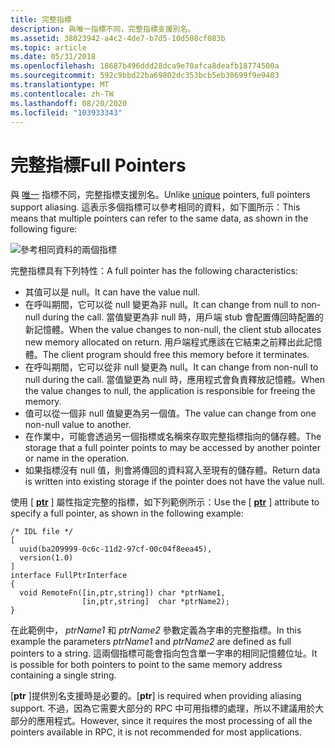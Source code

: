 ```yaml
---
title: 完整指標
description: 與唯一指標不同，完整指標支援別名。
ms.assetid: 38023942-a4c2-4de7-b7d5-10d508cf083b
ms.topic: article
ms.date: 05/31/2018
ms.openlocfilehash: 18687b496ddd28dca9e70afca8deafb18774500a
ms.sourcegitcommit: 592c9bbd22ba69802dc353bcb5eb30699f9e9403
ms.translationtype: MT
ms.contentlocale: zh-TW
ms.lasthandoff: 08/20/2020
ms.locfileid: "103933343"
---
```

# <a name="full-pointers"></a><span data-ttu-id="dff4a-103">完整指標</span><span class="sxs-lookup"><span data-stu-id="dff4a-103">Full Pointers</span></span>

<span data-ttu-id="dff4a-104">與 [唯一](unique-pointers.md) 指標不同，完整指標支援別名。</span><span class="sxs-lookup"><span data-stu-id="dff4a-104">Unlike [unique](unique-pointers.md) pointers, full pointers support aliasing.</span></span> <span data-ttu-id="dff4a-105">這表示多個指標可以參考相同的資料，如下圖所示：</span><span class="sxs-lookup"><span data-stu-id="dff4a-105">This means that multiple pointers can refer to the same data, as shown in the following figure:</span></span>

![參考相同資料的兩個指標](images/prog-a02.png)

<span data-ttu-id="dff4a-107">完整指標具有下列特性：</span><span class="sxs-lookup"><span data-stu-id="dff4a-107">A full pointer has the following characteristics:</span></span>

-   <span data-ttu-id="dff4a-108">其值可以是 null。</span><span class="sxs-lookup"><span data-stu-id="dff4a-108">It can have the value null.</span></span>
-   <span data-ttu-id="dff4a-109">在呼叫期間，它可以從 null 變更為非 null。</span><span class="sxs-lookup"><span data-stu-id="dff4a-109">It can change from null to non-null during the call.</span></span> <span data-ttu-id="dff4a-110">當值變更為非 null 時，用戶端 stub 會配置傳回時配置的新記憶體。</span><span class="sxs-lookup"><span data-stu-id="dff4a-110">When the value changes to non-null, the client stub allocates new memory allocated on return.</span></span> <span data-ttu-id="dff4a-111">用戶端程式應該在它結束之前釋出此記憶體。</span><span class="sxs-lookup"><span data-stu-id="dff4a-111">The client program should free this memory before it terminates.</span></span>
-   <span data-ttu-id="dff4a-112">在呼叫期間，它可以從非 null 變更為 null。</span><span class="sxs-lookup"><span data-stu-id="dff4a-112">It can change from non-null to null during the call.</span></span> <span data-ttu-id="dff4a-113">當值變更為 null 時，應用程式會負責釋放記憶體。</span><span class="sxs-lookup"><span data-stu-id="dff4a-113">When the value changes to null, the application is responsible for freeing the memory.</span></span>
-   <span data-ttu-id="dff4a-114">值可以從一個非 null 值變更為另一個值。</span><span class="sxs-lookup"><span data-stu-id="dff4a-114">The value can change from one non-null value to another.</span></span>
-   <span data-ttu-id="dff4a-115">在作業中，可能會透過另一個指標或名稱來存取完整指標指向的儲存體。</span><span class="sxs-lookup"><span data-stu-id="dff4a-115">The storage that a full pointer points to may be accessed by another pointer or name in the operation.</span></span>
-   <span data-ttu-id="dff4a-116">如果指標沒有 null 值，則會將傳回的資料寫入至現有的儲存體。</span><span class="sxs-lookup"><span data-stu-id="dff4a-116">Return data is written into existing storage if the pointer does not have the value null.</span></span>

<span data-ttu-id="dff4a-117">使用 \[ [**ptr**](/windows/desktop/Midl/ptr) \] 屬性指定完整的指標，如下列範例所示：</span><span class="sxs-lookup"><span data-stu-id="dff4a-117">Use the \[ [**ptr**](/windows/desktop/Midl/ptr) \] attribute to specify a full pointer, as shown in the following example:</span></span>

``` syntax
/* IDL file */
[ 
  uuid(ba209999-0c6c-11d2-97cf-00c04f8eea45),
  version(1.0)
]
interface FullPtrInterface
{
  void RemoteFn([in,ptr,string]) char *ptrName1,
                [in,ptr,string]  char *ptrName2);
}
```

<span data-ttu-id="dff4a-118">在此範例中， *ptrName1* 和 *ptrName2* 參數定義為字串的完整指標。</span><span class="sxs-lookup"><span data-stu-id="dff4a-118">In this example the parameters *ptrName1* and *ptrName2* are defined as full pointers to a string.</span></span> <span data-ttu-id="dff4a-119">這兩個指標可能會指向包含單一字串的相同記憶體位址。</span><span class="sxs-lookup"><span data-stu-id="dff4a-119">It is possible for both pointers to point to the same memory address containing a single string.</span></span>

<span data-ttu-id="dff4a-120">\[**ptr** \]提供別名支援時是必要的。</span><span class="sxs-lookup"><span data-stu-id="dff4a-120">\[**ptr**\] is required when providing aliasing support.</span></span> <span data-ttu-id="dff4a-121">不過，因為它需要大部分的 RPC 中可用指標的處理，所以不建議用於大部分的應用程式。</span><span class="sxs-lookup"><span data-stu-id="dff4a-121">However, since it requires the most processing of all the pointers available in RPC, it is not recommended for most applications.</span></span>

 

 